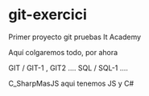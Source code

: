 # git-exercici
Primer proyecto git pruebas It Academy

Aquí colgaremos todo, por ahora

GIT /    GIT-1 , GIT2 ....
SQL /    SQL-1 ....

C_SharpMasJS   aqui tenemos JS y C#
